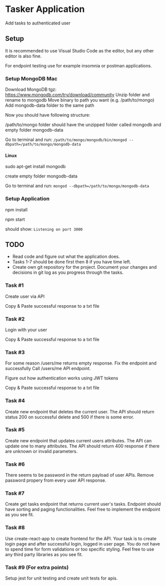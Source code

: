 # Tasker Application

Add tasks to authenticated user

## Setup

It is recommended to use Visual Studio Code as the editor, but any other editor is also fine.

For endpoint testing use for example insomnia or postman applications.

### Setup MongoDB Mac

Download MongoDB tgz: <https://www.mongodb.com/try/download/community>
Unzip folder and rename to mongodb
Move binary to path you want (e.g. /path/to/mongo)
Add mongodb-data folder to the same path

Now you should have following structure:

/path/to/mongo folder should have the unzipped folder called mongodb and empty folder mongodb-data

Go to terminal and run: `/path/to/mongo/mongodb/bin/mongod --dbpath=/path/to/mongo/mongodb-data`

#### Linux

sudo apt-get install mongodb

create empty folder mongodb-data

Go to terminal and run: `mongod --dbpath=/path/to/mongo/mongodb-data`

### Setup Application

npm install

npm start

should show: `Listening on port 3000`

## TODO

- Read code and figure out what the application does.
- Tasks 1-7 should be done first then 8 if you have time left.
- Create own git repository for the project. Document your changes and decisions in git log as you progress through the tasks.

### Task #1

Create user via API

Copy & Paste successful response to a txt file

### Task #2

Login with your user

Copy & Paste successful response to a txt file

### Task #3

For some reason /users/me returns empty response. Fix the endpoint and successfully Call /users/me API endpoint.

Figure out how authentication works using JWT tokens

Copy & Paste successful response to a txt file

### Task #4

Create new endpoint that deletes the current user. The API should return status 200 on successful delete and 500 if there is some error.

### Task #5

Create new endpoint that updates current users attributes. The API can update one to many attributes. The API should return 400 response if there are unknown or invalid parameters.

### Task #6

There seems to be password in the return payload of user APIs. Remove password propery from every user API response.

### Task #7

Create get tasks endpoint that returns current user's tasks. Endpoint should have sorting and paging functionalities. Feel free to implement the endpoint as you see fit.

### Task #8

Use create-react-app to create frontend for the API. Your task is to create login page and after successful login, logged in user page. You do not have to spend time for form validations or too specific styling. Feel free to use any third party libraries as you see fit.

### Task #9 (For extra points)

Setup jest for unit testing and create unit tests for apis.
